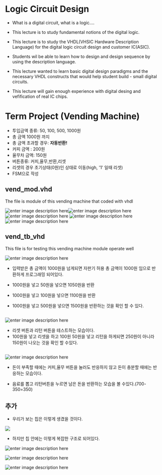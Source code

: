# Logic Circuit Design

- What is a digital circuit, what is a logic....

- This lecture is to study fundamental notions of the digital logic.

- This lecture is to study the VHDL(VHSIC Hardware Description Language) for the digital logic circuit design and customer IC(ASIC).

- Students wil be able to learn how to design and design sequence by using the description language.

- This lecture wanted to learn basic digital design paradigms and the necessary VHDL constructs that would help student build - small digital circuits.

- This lecture will gain enough experience with digital desing and vefification of real IC chips.


# Term Project (Vending Machine)


- 투입금액 종류: 50, 100, 500, 1000원
- 총 금액 1000원 까지
- 총 금액 초과할 경우: **자동반환!**
- 커피 금액 : 200원
- 율무차 금액: 150원
- 버튼종류: 커피,율무,반환,리셋
- 리셋의 경우 초기상태(0원)인 상태로 이동(high, '1' 일때 리셋)
- FSM으로 작성


## vend_mod.vhd
The file  is module of this vending machine  that coded with vhdl


![enter image description here](https://postfiles.pstatic.net/MjAxOTEyMDNfMTQ5/MDAxNTc1MzgxNDgxNTMx.DQZ-zVbqCelR2EcP4w45r3alGjJpwiVmBxkQtMxDe6Ug.wxJi7rdN45JX_m1Y8aZNisHcvHj5Qu8vzqYEj6WAb9Yg.PNG.qotjdrb6/%EC%BA%A1%EC%B2%98.PNG?type=w773)![enter image description here](https://postfiles.pstatic.net/MjAxOTEyMDNfOTIg/MDAxNTc1MzgxNDgxNTI0.5xDgOdWtmMq6ldeyzU1rX_Y9ILmzLqhp9B_kT8TEFq0g.xyFWl_9CQVoSJvRjLdafjfJrGkKvxHz0XpLIpv5pShQg.PNG.qotjdrb6/%EC%BA%A1%EC%B2%981.PNG?type=w773)
![enter image description here](https://postfiles.pstatic.net/MjAxOTEyMDNfMjE5/MDAxNTc1MzgxNDgxNTUw.YpIQZaLCghGbahxY21h23ILbD1Z6wD1MRjymS2sp2Kgg.9OBmtcZGf0ZkJ396VtfCzZrcfGW5dv5CuhmZFOZd8FEg.PNG.qotjdrb6/%EC%BA%A1%EC%B2%982.PNG?type=w773)
![enter image description here](https://postfiles.pstatic.net/MjAxOTEyMDNfODcg/MDAxNTc1MzgxNDgxNTM5.nG5m3_ou8YNzjzgTsL_-GrekX9CAMKuTK6EQoq2-cusg.l_Qwh7NF7zdVr1TaNDA37ZBUR3LCiCccSoD7aufkSDog.PNG.qotjdrb6/%EC%BA%A1%EC%B2%983.PNG?type=w773)
![enter image description here](https://postfiles.pstatic.net/MjAxOTEyMDNfMjQ0/MDAxNTc1MzgxNDgxNTQ4.kS9lmsw2z9_8dq0huIJNwnW1sdzhRvKxk9nmxW2jw_gg.qNUezg9RGvEMZ8-dogr6cavTyRuBhDjpXTJzUv-QVAMg.PNG.qotjdrb6/%EC%BA%A1%EC%B2%984.PNG?type=w773)



## vend_tb_vhd

This file is for testing this vending machine module operate well

![enter image description here](https://postfiles.pstatic.net/MjAxOTEyMDNfMTAw/MDAxNTc1Mzc5NTc4MTI1.nQYPJNlU8v43PUNo3xtSJcgFkWMAyYyN8q1v_L3qtHMg.xtUHhH8bUcZP_YlxqBAx7HCHU3Fv9DYYJgnQqrjhkA0g.PNG.qotjdrb6/1%EC%B4%88%EA%B3%BC%EB%B0%98%ED%99%98_%EC%82%AC%EC%A7%84.PNG?type=w773)

- 입력받은 총 금액이 1000원을 넘게되면 
자판기 허용 총 금액이 1000원 임으로 
반환하게 프로그래밍 되어있다. 

- 1000원을 넣고 50원을 넣으면 1050원을 반환
-  1000원을 넣고 100원을 넣으면 1100원을 반환
- 1000원을 넣고 500원을 넣으면  1500원을 반환하는 것을 확인 할 수 있다.
##
![enter image description here](https://postfiles.pstatic.net/MjAxOTEyMDNfMjMg/MDAxNTc1Mzc5NTc4MTI3.gmepYC_1nFtaOo1BNy713ptfRnoYXirbIEmSmE5CA6Ag.PziiLQAqGraG5dnOwbWJFzdhPGeOn2audhNq8oHLbPYg.PNG.qotjdrb6/2,3_%EB%A6%AC%EC%85%8B_%EB%A6%AC%ED%84%B4.PNG?type=w773)
- 리셋 버튼과 리턴 버튼을 테스트하는 모습이다. 
- 100원을 넣고 리셋을 하고 100원 50원을 넣고 리턴을 하게되면 250원이 아니라 150원이 나오는 것을 확인 할 수있다. 
##
![enter image description here](https://postfiles.pstatic.net/MjAxOTEyMDNfMTEg/MDAxNTc1Mzc5NTc4MTMx.MYnauEpgQKtI86ih0IgvuTOrv6lWQDXICwVU4jevRq4g.KRYejBBsH0xlxUZ1LYlz_K8FaATFD4ISxH3fvbHVbG4g.PNG.qotjdrb6/4,5_%EC%9C%A8%EB%AC%B4,%EC%BB%A4%ED%94%BC_%EB%B2%84%ED%8A%BC.PNG?type=w773)
- 돈이 부족할 때에는 커피,율무 버튼을 눌러도 반응하지 않고
돈이 충분할 때에는 반응하는 모습이다.

- 음료를 뽑고 리턴버튼을 누르면 남은 돈을 반환하는 모습을 볼 수있다.(700-350=350)

## 추가
- 우리가 보는 칩은 이렇게 생겼을 것이다.



![](https://postfiles.pstatic.net/MjAxOTEyMDNfNTYg/MDAxNTc1MzgwMzA2NjQ2.L7vAZ9rTXIzyK4KKMcGvT1GoYP8uYkF7slPJavVnHjYg.AxU8KW2cvlvm89k4r2OjY9Nd13luEoflpMk3Bo6Ehlcg.PNG.qotjdrb6/image.png?type=w773)

- 하지만 칩 안에는 이렇게 복잡한 구조로 되어있다.

![enter image description here](https://postfiles.pstatic.net/MjAxOTEyMDNfMjgw/MDAxNTc1MzgwMTAzMDEw.0Ztat4YDfiZfDaMbHwyPZE5xF2psmC640ZE3Q2b2390g.pcC-D9jkxlKa22W8I4J7C7GgROzjT_5z8eqIYgWFERMg.PNG.qotjdrb6/image.png?type=w773)

![enter image description here](https://postfiles.pstatic.net/MjAxOTEyMDNfMTI5/MDAxNTc1MzgwMTI2NzIz.rn8AfG-fVfzur3eeb1m_xgUlfJf8Osxv-vRAlPR2JRog.bAVmC8cBAQ-FpY1yYH28iSzCP3MFDo9zha3y3rxHDMIg.PNG.qotjdrb6/image.png?type=w773)
 

![enter image description here](https://postfiles.pstatic.net/MjAxOTEyMDNfMTI3/MDAxNTc1MzgwMTY4NzAz.bKS7CYrCZhRSVrBLRC2QXeFg3WRHRsTKfCTHYWtLxeUg.WaTN8bts1vSlH6L3x5VyhjZUeifG1ls3tS51ZNBccY4g.PNG.qotjdrb6/image.png?type=w773)

